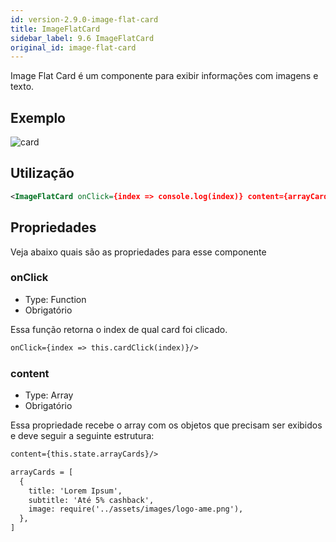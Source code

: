 ```yaml
---
id: version-2.9.0-image-flat-card
title: ImageFlatCard
sidebar_label: 9.6 ImageFlatCard
original_id: image-flat-card
---
```


Image Flat Card é um componente para exibir informações com imagens e texto.

## Exemplo

![card](assets/images_components/v2.0.0/image-flat-card.jpg)

## Utilização

```xml harmony
<ImageFlatCard onClick={index => console.log(index)} content={arrayCards} />
```

## Propriedades

Veja abaixo quais são as propriedades para esse componente

### onClick

- Type: Function
- Obrigatório

Essa função retorna o index de qual card foi clicado.

```xml harmony
onClick={index => this.cardClick(index)}/>
```

### content

- Type: Array
- Obrigatório

Essa propriedade recebe o array com os objetos que precisam ser exibidos e deve seguir a seguinte estrutura:

```xml harmony
content={this.state.arrayCards}/>
```

```xml harmony
arrayCards = [
  {
    title: 'Lorem Ipsum',
    subtitle: 'Até 5% cashback',
    image: require('../assets/images/logo-ame.png'),
  },
]
```
